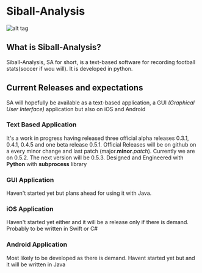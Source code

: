 # Siball-Analysis 
![alt tag](https://img.shields.io/badge/lines-1000%2B-brightgreen.svg)
## What is Siball-Analysis?
Siball-Analysis, SA for short, is a text-based software for recording football stats(soccer if wou will). It is developed in python. 

## Current Releases and expectations
SA will hopefully be available as a text-based application, a GUI *(Graphical User Interface)* application but also on iOS and Android

### Text Based Application
It's a work in progress having released three official alpha releases 0.3.1, 0.4.1, 0.4.5 and one beta release 0.5.1. Official Releases will be on github on a every minor change and last patch (major.__minor__._patch_). Currently we are on 0.5.2. The next version will be 0.5.3. Designed and Engineered with **Python** with **subprocess** library

### GUI Application
Haven't started yet but plans ahead for using it with Java. 

### iOS Application
Haven't started yet either and it will be a release only if there is demand. Probably to be written in Swift or C#

### Android Application
Most likely to be developed as there is demand. Havent started yet but and it will be written in Java



